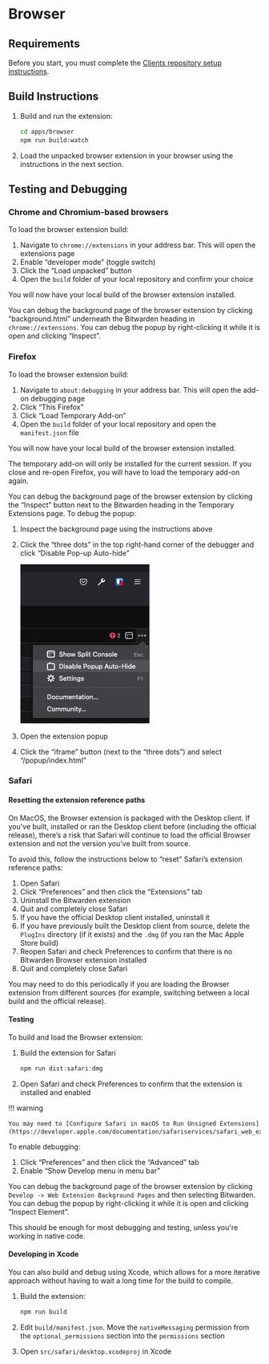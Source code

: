 # Browser

## Requirements

Before you start, you must complete the [Clients repository setup instructions](../index.md).

## Build Instructions

1.  Build and run the extension:

    ```bash
    cd apps/browser
    npm run build:watch
    ```

2.  Load the unpacked browser extension in your browser using the instructions in the next section.

## Testing and Debugging

### Chrome and Chromium-based browsers

To load the browser extension build:

1.  Navigate to `chrome://extensions` in your address bar. This will open the extensions page
2.  Enable “developer mode” (toggle switch)
3.  Click the “Load unpacked” button
4.  Open the `build` folder of your local repository and confirm your choice

You will now have your local build of the browser extension installed.

You can debug the background page of the browser extension by clicking “background.html” underneath the Bitwarden heading in `chrome://extensions`. You can debug the popup by right-clicking it while it is open and clicking “Inspect”.

### Firefox

To load the browser extension build:

1.  Navigate to `about:debugging` in your address bar. This will open the add-on debugging page
2.  Click “This Firefox”
3.  Click “Load Temporary Add-on”
4.  Open the `build` folder of your local repository and open the `manifest.json` file

You will now have your local build of the browser extension installed.

The temporary add-on will only be installed for the current session. If you close and re-open Firefox, you will have to load the temporary add-on again.

You can debug the background page of the browser extension by clicking the “Inspect” button next to the Bitwarden heading in the Temporary Extensions page. To debug the popup:

1.  Inspect the background page using the instructions above
2.  Click the “three dots” in the top right-hand corner of the debugger and click “Disable Pop-up Auto-hide”

    ![Screenshot of the context menu](disable-popup-auto-hide.png)

3.  Open the extension popup
4.  Click the “iframe” button (next to the “three dots”) and select “/popup/index.html”

### Safari

#### Resetting the extension reference paths

On MacOS, the Browser extension is packaged with the Desktop client. If you’ve built, installed or ran the Desktop client before (including the official release), there’s a risk that Safari will continue to load the official Browser extension and not the version you’ve built from source.

To avoid this, follow the instructions below to “reset” Safari’s extension reference paths:

1.  Open Safari
2.  Click “Preferences” and then click the “Extensions” tab
3.  Uninstall the Bitwarden extension
4.  Quit and completely close Safari
5.  If you have the official Desktop client installed, uninstall it
6.  If you have previously built the Desktop client from source, delete the `PlugIns` directory (if it exists) and the `.dmg` (if you ran the Mac Apple Store build)
7.  Reopen Safari and check Preferences to confirm that there is no Bitwarden Browser extension installed
8.  Quit and completely close Safari

You may need to do this periodically if you are loading the Browser extension from different sources (for example, switching between a local build and the official release).

#### Testing

To build and load the Browser extension:

1.  Build the extension for Safari

    ```csharp
    npm run dist:safari:dmg
    ```

2.  Open Safari and check Preferences to confirm that the extension is installed and enabled

!!! warning

    You may need to [Configure Safari in macOS to Run Unsigned Extensions](https://developer.apple.com/documentation/safariservices/safari_web_extensions/running_your_safari_web_extension#3744467).

To enable debugging:

1.  Click “Preferences” and then click the “Advanced” tab
2.  Enable “Show Develop menu in menu bar”

You can debug the background page of the browser extension by clicking `Develop -> Web Extension Background Pages` and then selecting Bitwarden. You can debug the popup by right-clicking it while it is open and clicking "Inspect Element".

This should be enough for most debugging and testing, unless you're working in native code.

#### Developing in Xcode

You can also build and debug using Xcode, which allows for a more iterative approach without having to wait a long time for the build to compile.

1.  Build the extension:

    ```csharp
    npm run build
    ```

2.  Edit `build/manifest.json`. Move the `nativeMessaging` permission from the `optional_permissions` section into the `permissions` section
3.  Open `src/safari/desktop.xcodeproj` in Xcode
